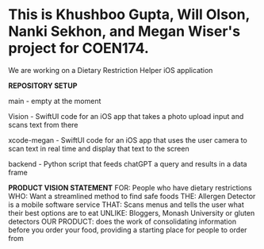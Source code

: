# This is Khushboo Gupta, Will Olson, Nanki Sekhon, and Megan Wiser's project for COEN174.

We are working on a Dietary Restriction Helper iOS application


**REPOSITORY SETUP**

main - empty at the moment

Vision - SwiftUI code for an iOS app that takes a photo upload input and scans text from there

xcode-megan - SwiftUI code for an iOS app that uses the user camera to scan text in real time and display that text to the screen

backend - Python script that feeds chatGPT a query and results in a data frame

**PRODUCT VISION STATEMENT**
FOR: People who have dietary restrictions
WHO: Want a streamlined method to find safe foods
THE: Allergen Detector is a mobile software service
THAT: Scans menus and tells the user what their best options are to eat
UNLIKE: Bloggers, Monash University or gluten detectors
OUR PRODUCT: does the work of consolidating information before you order your food, providing a starting place for people to order from
